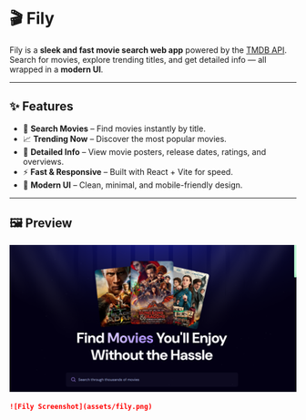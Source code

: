 # 🎬 Fily

Fily is a **sleek and fast movie search web app** powered by the [TMDB API](https://www.themoviedb.org/documentation/api).  
Search for movies, explore trending titles, and get detailed info — all wrapped in a **modern UI**.

---

## ✨ Features
- 🔎 **Search Movies** – Find movies instantly by title.  
- 📈 **Trending Now** – Discover the most popular movies.  
- 🎥 **Detailed Info** – View movie posters, release dates, ratings, and overviews.  
- ⚡ **Fast & Responsive** – Built with React + Vite for speed.  
- 🎨 **Modern UI** – Clean, minimal, and mobile-friendly design.  

---

## 🖼️ Preview
![Fily Screenshot](/src/assets/fily.png)

```markdown
![Fily Screenshot](assets/fily.png)

